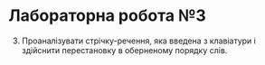 # Лабораторна робота №3  
3. Проаналізувати стрічку-речення, яка введена з клавіатури і здійснити перестановку в оберненому порядку слів.
